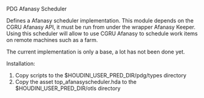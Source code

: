 PDG Afanasy Scheduler

Defines a Afanasy scheduler implementation. This module depends on the CGRU Afanasy API, it must be run from under the wrapper Afanasy Keeper.
Using this scheduler will allow to use CGRU Afanasy to schedule work items on remote machines such as a farm.

The current implementation is only a base, a lot has not been done yet.

Installation:
1. Copy scripts to the $HOUDINI_USER_PRED_DIR/pdg/types directory
2. Copy the asset top_afanasyscheduler.hda to the $HOUDINI_USER_PRED_DIR/otls directory


